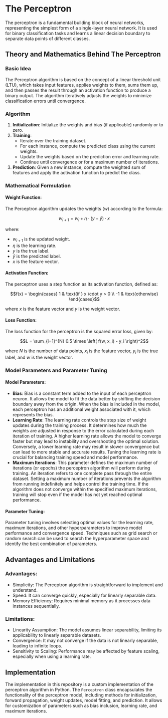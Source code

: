 # The Perceptron

The perceptron is a fundamental building block of neural networks, representing the simplest form of a single-layer neural network. It is used for binary classification tasks and learns a linear decision boundary to separate data points of different classes.

## Theory and Mathematics Behind The Perceptron

### Basic Idea

The Perceptron algorithm is based on the concept of a linear threshold unit (LTU), which takes input features, applies weights to them, sums them up, and then passes the result through an activation function to produce a binary output. The algorithm iteratively adjusts the weights to minimize classification errors until convergence.

### Algorithm

1. **Initialization**: Initialize the weights and bias (if applicable) randomly or to zero.
2. **Training**:
   - Iterate over the training dataset.
   - For each instance, compute the predicted class using the current weights.
   - Update the weights based on the prediction error and learning rate.
   - Continue until convergence or for a maximum number of iterations.
3. **Prediction**: Given a new instance, compute the weighted sum of features and apply the activation function to predict the class.

### Mathematical Formulation

#### Weight Function:
The Perceptron algorithm updates the weights ($w$) according to the formula:

$$w_{i+1} = w_i + \eta \cdot (y - \hat{y}) \cdot x$$

where:
- $w_{i+1}$ is the updated weight.
- $\eta$ is the learning rate.
- $y$ is the true label.
- $\hat{y}$ is the predicted label.
- $x$ is the feature vector.

#### Activation Function:
The perceptron uses a step function as its activation function, defined as:

$$f(x) = 
\begin{cases} 
1 & \text{if } x \cdot y > 0 \\
-1 & \text{otherwise}
\end{cases}$$

where $x$ is the feature vector and $y$ is the weight vector.

#### Loss Function:
The loss function for the perceptron is the squared error loss, given by:

$$L = \sum_{i=1}^{N} 0.5 \times \left( f(w, x_i) - y_i \right)^2$$

where $N$ is the number of data points, $x_i$ is the feature vector, $y_i$ is the true label, and $w$ is the weight vector.

### Model Parameters and Parameter Tuning

#### Model Parameters:
- **Bias**: Bias is a constant term added to the input of each perceptron neuron. It allows the model to fit the data better by shifting the decision boundary away from the origin. When the bias is included in the model, each perceptron has an additional weight associated with it, which represents the bias.
- **Learning Rate**: The learning rate controls the step size of weight updates during the training process. It determines how much the weights are adjusted in response to the error calculated during each iteration of training. A higher learning rate allows the model to converge faster but may lead to instability and overshooting the optimal solution. Conversely, a lower learning rate may result in slower convergence but can lead to more stable and accurate results. Tuning the learning rate is crucial for balancing training speed and model performance.
- **Maximum Iterations**: This parameter defines the maximum number of iterations (or epochs) the perceptron algorithm will perform during training. An iteration refers to one complete pass through the entire dataset. Setting a maximum number of iterations prevents the algorithm from running indefinitely and helps control the training time. If the algorithm does not converge within the specified maximum iterations, training will stop even if the model has not yet reached optimal performance.
  
#### Parameter Tuning:
Parameter tuning involves selecting optimal values for the learning rate, maximum iterations, and other hyperparameters to improve model performance and convergence speed. Techniques such as grid search or random search can be used to search the hyperparameter space and identify the best combination of parameters.

## Advantages and Limitations

### Advantages:
- Simplicity: The Perceptron algorithm is straightforward to implement and understand.
- Speed: It can converge quickly, especially for linearly separable data.
- Memory Efficiency: Requires minimal memory as it processes data instances sequentially.

### Limitations:
- Linearity Assumption: The model assumes linear separability, limiting its applicability to linearly separable datasets.
- Convergence: It may not converge if the data is not linearly separable, leading to infinite loops.
- Sensitivity to Scaling: Performance may be affected by feature scaling, especially when using a learning rate.

## Implementation

The implementation in this repository is a custom implementation of the perceptron algorithm in Python. The `Perceptron` class encapsulates the functionality of the perceptron model, including methods for initialization, forward propagation, weight updates, model fitting, and prediction. It allows for customization of parameters such as bias inclusion, learning rate, and maximum iterations.
